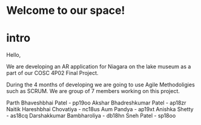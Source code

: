 # Welcome to our space!

# intro
Hello, 

We are developing an AR application for Niagara on the lake museum as a part of our COSC 4P02 Final Project.

During the 4 months of developing we are going to use Agile Methodoligies such as SCRUM.
We are group of 7 members working on this project.

Parth Bhaveshbhai Patel -  pp19oo
Akshar Bhadreshkumar Patel - ap18zr
Naitik Hareshbhai Chovatiya - nc18us
Aum Pandya - ap19xt
Anishka Shetty - as18cq
Darshakkumar Bambharoliya - db18hn
Sneh Patel - sp18oo
